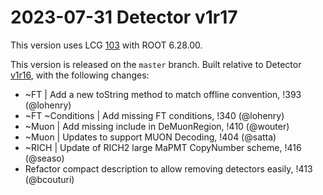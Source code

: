 2023-07-31 Detector v1r17
===

This version uses LCG [103](http://lcginfo.cern.ch/release/103/) with ROOT 6.28.00.

This version is released on the `master` branch.
Built relative to Detector [v1r16](/../../tags/v1r16), with the following changes:

- ~FT | Add a new toString method to match offline convention, !393 (@lohenry)
- ~FT ~Conditions | Add missing FT conditions, !340 (@lohenry)
- ~Muon | Add missing include in DeMuonRegion, !410 (@wouter)
- ~Muon | Updates to support MUON Decoding, !404 (@satta)
- ~RICH | Update of RICH2 large MaPMT CopyNumber scheme, !416 (@seaso)
- Refactor compact description to allow removing detectors easily, !413 (@bcouturi)
